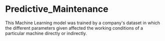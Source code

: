 # Predictive_Maintenance
This Machine Learning model was trained by  a company's dataset in which the different parameters given affected the working conditions of a particular machine directly or indirectly.

